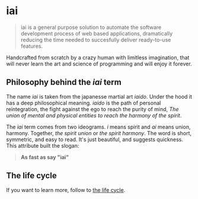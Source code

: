 # iai

> iai is a general purpose solution to automate the software development process
> of web based applications, dramatically reducing the time needed to succesfully
> deliver ready-to-use features.

Handcrafted from scratch by a crazy human with limitless imagination, that will
never learn the art and science of programming and will enjoy it forever. 

## Philosophy behind the *iai* term

The name *iai* is taken from the japanesse martial art *iaido*. Under the
hood it has a deep philosophical meaning. *iaido* is the path of personal
reintegration, the fight against the ego to reach the purity of mind,
*The union of mental and physical entities to reach the harmony of the
spirit*.

The *iai* term comes from two ideograms. *i* means spirit and *ai* means
union, harmony. Together, *the spirit union* or *the spirit harmony*. The
word is short, symmetric, and easy to read. It's just beautiful, and
suggests quickness. This attribute built the slogan:

> **As fast as say "iai"**

## The life cycle

If you want to learn more, follow to [the life cycle].

[the life cycle]: https://github.com/laconbass/iai/wiki/Life-Cycle

